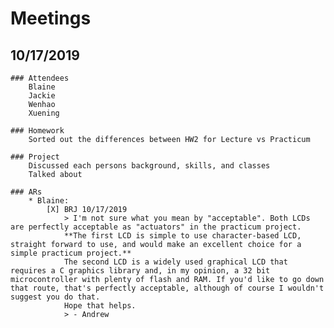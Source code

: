 # Meetings

  ## 10/17/2019

	### Attendees
		Blaine
		Jackie
		Wenhao
		Xuening
		
	### Homework
		Sorted out the differences between HW2 for Lecture vs Practicum
		
	### Project
		Discussed each persons background, skills, and classes
		Talked about 
		
	### ARs
		* Blaine: 
			[X] BRJ 10/17/2019
				> I'm not sure what you mean by "acceptable". Both LCDs are perfectly acceptable as "actuators" in the practicum project.
				**The first LCD is simple to use character-based LCD, straight forward to use, and would make an excellent choice for a simple practicum project.**
				The second LCD is a widely used graphical LCD that requires a C graphics library and, in my opinion, a 32 bit microcontroller with plenty of flash and RAM. If you'd like to go down that route, that's perfectly acceptable, although of course I wouldn't suggest you do that.
				Hope that helps.
				> - Andrew
